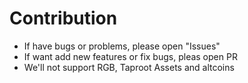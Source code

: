 # Contribution

-  If have bugs or problems, please open "Issues"
-  If want add new features or fix bugs, pleas open PR
-  We'll not support RGB, Taproot Assets and altcoins
